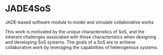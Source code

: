 # JADE4SoS
JADE-based software module to model and simulate collaborative works 

This work is motivated by the unique characteristics of SoS, and the inherent challenges associated with those characteristics when designing and developing SoS systems. The goals of a SoS are to achieve collaborative work by leveraging the capabilities of heterogenous systems. 

<!--![architecture](src/figures/rga.png)>
